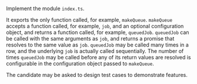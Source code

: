 Implement the module `index.ts`.

It exports the only function called, for example, `makeQueue`.
`makeQueue` accepts a function called, for example, `job`, and an optional configuration object, and returns a function called, for example, `queuedJob`.
`queuedJob` can be called with the same arguments as `job`, and returns a promise that resolves to the same value as `job`.
`queuedJob` may be called many times in a row, and the underlying `job` is actually called sequentially.
The number of times `queuedJob` may be called before any of its return values are resolved is configurable in the configuration object passed to `makeQueue`.

The candidate may be asked to design test cases to demonstrate features.
